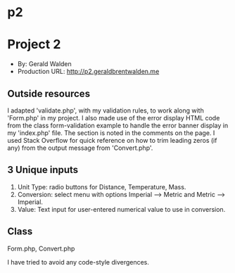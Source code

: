 # p2


# Project 2
+ By: Gerald Walden
+ Production URL: <http://p2.geraldbrentwalden.me>

## Outside resources
I adapted 'validate.php', with my validation rules, to work along with 'Form.php' in my project.
I also made use of the error display HTML code from the class form-validation example to handle the error banner display in my 'index.php' file. The section is 
noted in the comments on the page. 
I used Stack Overflow for quick reference on how to trim leading zeros (if any) from the output message from 'Convert.php'.

## 3 Unique inputs

1. Unit Type: radio buttons for Distance, Temperature, Mass.
2. Conversion: select menu with options Imperial --> Metric and Metric --> Imperial.
3. Value: Text input for user-entered numerical value to use in conversion.

## Class
Form.php, Convert.php

I have tried to avoid any code-style divergences.
